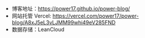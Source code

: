 - 博客地址：https://power17.github.io/power-blog/
- 网站托管 Vercel: https://vercel.com/power17/power-blog/A8xJ5eL3vLJMM99whi49eV285FND
- 数据存储：LeanCloud
